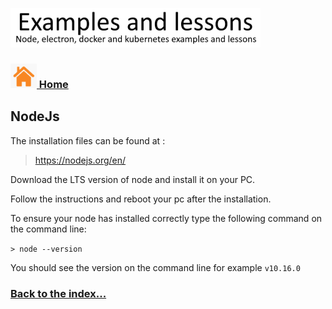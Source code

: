 ![Examples and lessons](https://github.com/Roche-Olivier/help.windows10.nodejs.basics/blob/master/_content/_images/footer.png "Examples and lessons")

### [![Home](https://github.com/Roche-Olivier/help.windows10.nodejs.basics/blob/master/_content/_images/home.png "Home") Home](https://github.com/Roche-Olivier/help.windows10.nodejs.basics)


## NodeJs

The installation files can be found at :<br>
> https://nodejs.org/en/

Download the LTS version of node and install it on your PC.

Follow the instructions and reboot your pc after the installation.

To ensure your node has installed correctly type the following command on the command line:

`> node --version`

You should see the version on the command line for example `v10.16.0`

### [Back to the index...](https://github.com/Roche-Olivier/help.windows10.nodejs.basics)


